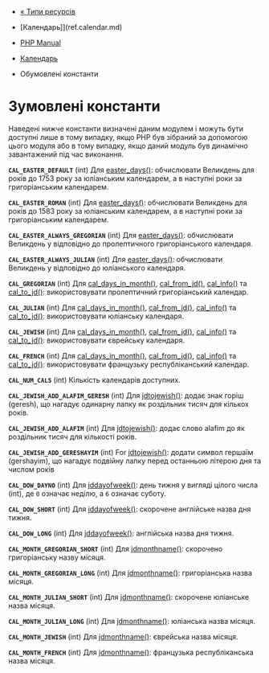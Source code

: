 - [« Типи ресурсів](calendar.resources.md)
- [Календарь]](ref.calendar.md)

- [PHP Manual](index.md)
- [Календарь](book.calendar.md)
- Обумовлені константи

# Зумовлені константи

Наведені нижче константи визначені даним модулем і можуть бути
доступні лише в тому випадку, якщо PHP був зібраний за допомогою цього
модуля або в тому випадку, якщо даний модуль був динамічно завантажений
під час виконання.

**`CAL_EASTER_DEFAULT`** (int)
Для [easter_days()](function.easter-days.md): обчислювати Великдень для років
до 1753 року за юліанським календарем, а в наступні роки за
григоріанським календарем.

**`CAL_EASTER_ROMAN`** (int)
Для [easter_days()](function.easter-days.md): обчислювати Великдень для років
до 1583 року за юліанським календарем, а в наступні роки за
григоріанським календарем.

**`CAL_EASTER_ALWAYS_GREGORIAN`** (int)
Для [easter_days()](function.easter-days.md): обчислювати Великдень у
відповідно до пролептичного григоріанського календаря.

**`CAL_EASTER_ALWAYS_JULIAN`** (int)
Для [easter_days()](function.easter-days.md): обчислювати Великдень у
відповідно до юліанського календаря.

**`CAL_GREGORIAN`** (int)
Для [cal_days_in_month()](function.cal-days-in-month.md),
[cal_from_jd()](function.cal-from-jd.md),
[cal_info()](function.cal-info.md) та
[cal_to_jd()](function.cal-to-jd.md): використовувати пролептичний
григоріанський календар.

**`CAL_JULIAN`** (int)
Для [cal_days_in_month()](function.cal-days-in-month.md),
[cal_from_jd()](function.cal-from-jd.md),
[cal_info()](function.cal-info.md) та
[cal_to_jd()](function.cal-to-jd.md): використовувати юліанську
календаря.

**`CAL_JEWISH`** (int)
Для [cal_days_in_month()](function.cal-days-in-month.md),
[cal_from_jd()](function.cal-from-jd.md),
[cal_info()](function.cal-info.md) та
[cal_to_jd()](function.cal-to-jd.md): використовувати єврейську
календаря.

**`CAL_FRENCH`** (int)
Для [cal_days_in_month()](function.cal-days-in-month.md),
[cal_from_jd()](function.cal-from-jd.md),
[cal_info()](function.cal-info.md) та
[cal_to_jd()](function.cal-to-jd.md): використовувати французьку
республіканський календар.

**`CAL_NUM_CALS`** (int)
Кількість календарів доступних.

**`CAL_JEWISH_ADD_ALAFIM_GERESH`** (int)
Для [jdtojewish()](function.jdtojewish.md): додає знак горіш
(geresh), що нагадує одинарну лапку як роздільник тисяч
для кількох років.

**`CAL_JEWISH_ADD_ALAFIM`** (int)
Для [jdtojewish()](function.jdtojewish.md): додає слово alafim до
як роздільник тисяч для кількості років.

**`CAL_JEWISH_ADD_GERESHAYIM`** (int)
For [jdtojewish()](function.jdtojewish.md): додати символ гершаїм
(gershayim), що нагадує подвійну лапку перед останньою літерою дня та
числом років

**`CAL_DOW_DAYNO`** (int)
Для [jddayofweek()](function.jddayofweek.md): день тижня у вигляді
цілого числа (int), де `0` означає неділю, а `6` означає
суботу.

**`CAL_DOW_SHORT`** (int)
Для [jddayofweek()](function.jddayofweek.md): скорочене англійське
назва дня тижня.

**`CAL_DOW_LONG`** (int)
Для [jddayofweek()](function.jddayofweek.md): англійська назва дня
тижня.

**`CAL_MONTH_GREGORIAN_SHORT`** (int)
Для [jdmonthname()](function.jdmonthname.md): скорочено
григоріанську назву місяця.

**`CAL_MONTH_GREGORIAN_LONG`** (int)
Для [jdmonthname()](function.jdmonthname.md): григоріанська назва
місяця.

**`CAL_MONTH_JULIAN_SHORT`** (int)
Для [jdmonthname()](function.jdmonthname.md): скорочене юліанське
назва місяця.

**`CAL_MONTH_JULIAN_LONG`** (int)
Для [jdmonthname()](function.jdmonthname.md): юліанська назва
місяця.

**`CAL_MONTH_JEWISH`** (int)
Для [jdmonthname()](function.jdmonthname.md): єврейська назва
місяця.

**`CAL_MONTH_FRENCH`** (int)
Для [jdmonthname()](function.jdmonthname.md): французька
республіканська назва місяця.
